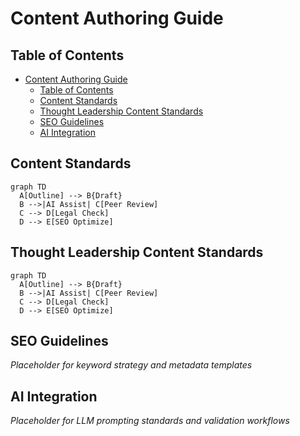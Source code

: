# Content Authoring Guide

## Table of Contents

- [Content Authoring Guide](#content-authoring-guide)
  - [Table of Contents](#table-of-contents)
  - [Content Standards](#content-standards)
  - [Thought Leadership Content Standards](#thought-leadership-content-standards)
  - [SEO Guidelines](#seo-guidelines)
  - [AI Integration](#ai-integration)

## Content Standards

```mermaid
graph TD
  A[Outline] --> B{Draft}
  B -->|AI Assist| C[Peer Review]
  C --> D[Legal Check]
  D --> E[SEO Optimize]
```

## Thought Leadership Content Standards

```mermaid
graph TD
  A[Outline] --> B{Draft}
  B -->|AI Assist| C[Peer Review]
  C --> D[Legal Check]
  D --> E[SEO Optimize]
```

## SEO Guidelines

*Placeholder for keyword strategy and metadata templates*

## AI Integration

*Placeholder for LLM prompting standards and validation workflows*
